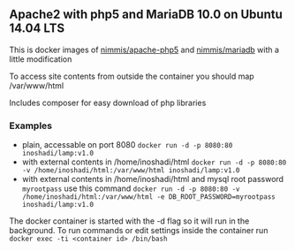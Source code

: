 
## Apache2 with php5 and MariaDB 10.0 on Ubuntu 14.04 LTS

This is docker images of [nimmis/apache-php5](https://hub.docker.com/r/nimmis/apache-php5/) and [nimmis/mariadb](https://hub.docker.com/r/nimmis/mariadb) with a little modification

To access site contents from outside the container you should map /var/www/html

Includes composer for easy download of php libraries


### Examples

- plain, accessable on port 8080 `docker run -d -p 8080:80 inoshadi/lamp:v1.0`
- with external contents in /home/inoshadi/html `docker run -d -p 8080:80 -v /home/inoshadi/html:/var/www/html inoshadi/lamp:v1.0`
- with external contents in /home/inoshadi/html and mysql root password `myrootpass` use this command `docker run -d -p 8080:80 -v /home/inoshadi/html:/var/www/html -e DB_ROOT_PASSWORD=myrootpass inoshadi/lamp:v1.0` 

The docker container is started with the -d flag so it will run in the background. To run commands or edit settings inside
the container run `docker exec -ti <container id> /bin/bash`
